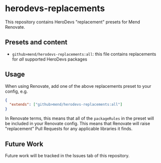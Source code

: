 # herodevs-replacements

This repository contains HeroDevs "replacement" presets for Mend Renovate.

## Presets and content

- `github>mend/herodevs-replacements:all`: this file contains replacements for _all_ supported HeroDevs packages

## Usage

When using Renovate, add one of the above replacements preset to your config, e.g.

```json
{
  "extends": ["github>mend/herodevs-replacements:all"]
}
```

In Renovate terms, this means that all of the `packageRules` in the preset will be included in your Renovate config.
This means that Renovate will raise "replacement" Pull Requests for any applicable libraries it finds.

## Future Work

Future work will be tracked in the Issues tab of this repository.
